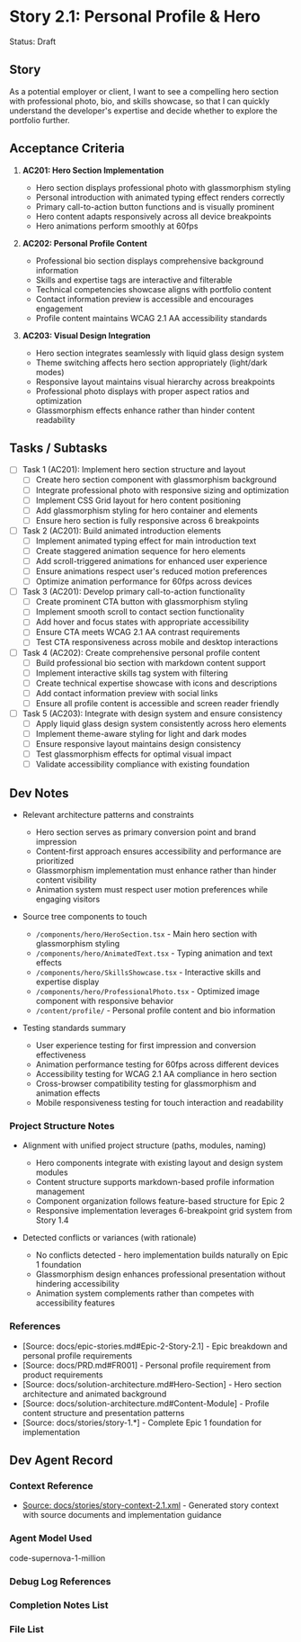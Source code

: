# Story 2.1: Personal Profile & Hero

Status: Draft

## Story

As a potential employer or client, I want to see a compelling hero section with professional photo, bio, and skills showcase, so that I can quickly understand the developer's expertise and decide whether to explore the portfolio further.

## Acceptance Criteria

1. **AC201: Hero Section Implementation**
   - Hero section displays professional photo with glassmorphism styling
   - Personal introduction with animated typing effect renders correctly
   - Primary call-to-action button functions and is visually prominent
   - Hero content adapts responsively across all device breakpoints
   - Hero animations perform smoothly at 60fps

2. **AC202: Personal Profile Content**
   - Professional bio section displays comprehensive background information
   - Skills and expertise tags are interactive and filterable
   - Technical competencies showcase aligns with portfolio content
   - Contact information preview is accessible and encourages engagement
   - Profile content maintains WCAG 2.1 AA accessibility standards

3. **AC203: Visual Design Integration**
   - Hero section integrates seamlessly with liquid glass design system
   - Theme switching affects hero section appropriately (light/dark modes)
   - Responsive layout maintains visual hierarchy across breakpoints
   - Professional photo displays with proper aspect ratios and optimization
   - Glassmorphism effects enhance rather than hinder content readability

## Tasks / Subtasks

- [ ] Task 1 (AC201): Implement hero section structure and layout
  - [ ] Create hero section component with glassmorphism background
  - [ ] Integrate professional photo with responsive sizing and optimization
  - [ ] Implement CSS Grid layout for hero content positioning
  - [ ] Add glassmorphism styling for hero container and elements
  - [ ] Ensure hero section is fully responsive across 6 breakpoints

- [ ] Task 2 (AC201): Build animated introduction elements
  - [ ] Implement animated typing effect for main introduction text
  - [ ] Create staggered animation sequence for hero elements
  - [ ] Add scroll-triggered animations for enhanced user experience
  - [ ] Ensure animations respect user's reduced motion preferences
  - [ ] Optimize animation performance for 60fps across devices

- [ ] Task 3 (AC201): Develop primary call-to-action functionality
  - [ ] Create prominent CTA button with glassmorphism styling
  - [ ] Implement smooth scroll to contact section functionality
  - [ ] Add hover and focus states with appropriate accessibility
  - [ ] Ensure CTA meets WCAG 2.1 AA contrast requirements
  - [ ] Test CTA responsiveness across mobile and desktop interactions

- [ ] Task 4 (AC202): Create comprehensive personal profile content
  - [ ] Build professional bio section with markdown content support
  - [ ] Implement interactive skills tag system with filtering
  - [ ] Create technical expertise showcase with icons and descriptions
  - [ ] Add contact information preview with social links
  - [ ] Ensure all profile content is accessible and screen reader friendly

- [ ] Task 5 (AC203): Integrate with design system and ensure consistency
  - [ ] Apply liquid glass design system consistently across hero elements
  - [ ] Implement theme-aware styling for light and dark modes
  - [ ] Ensure responsive layout maintains design consistency
  - [ ] Test glassmorphism effects for optimal visual impact
  - [ ] Validate accessibility compliance with existing foundation

## Dev Notes

- Relevant architecture patterns and constraints
  - Hero section serves as primary conversion point and brand impression
  - Content-first approach ensures accessibility and performance are prioritized
  - Glassmorphism implementation must enhance rather than hinder content visibility
  - Animation system must respect user motion preferences while engaging visitors

- Source tree components to touch
  - `/components/hero/HeroSection.tsx` - Main hero section with glassmorphism styling
  - `/components/hero/AnimatedText.tsx` - Typing animation and text effects
  - `/components/hero/SkillsShowcase.tsx` - Interactive skills and expertise display
  - `/components/hero/ProfessionalPhoto.tsx` - Optimized image component with responsive behavior
  - `/content/profile/` - Personal profile content and bio information

- Testing standards summary
  - User experience testing for first impression and conversion effectiveness
  - Animation performance testing for 60fps across different devices
  - Accessibility testing for WCAG 2.1 AA compliance in hero section
  - Cross-browser compatibility testing for glassmorphism and animation effects
  - Mobile responsiveness testing for touch interaction and readability

### Project Structure Notes

- Alignment with unified project structure (paths, modules, naming)
  - Hero components integrate with existing layout and design system modules
  - Content structure supports markdown-based profile information management
  - Component organization follows feature-based structure for Epic 2
  - Responsive implementation leverages 6-breakpoint grid system from Story 1.4

- Detected conflicts or variances (with rationale)
  - No conflicts detected - hero implementation builds naturally on Epic 1 foundation
  - Glassmorphism design enhances professional presentation without hindering accessibility
  - Animation system complements rather than competes with accessibility features

### References

- [Source: docs/epic-stories.md#Epic-2-Story-2.1] - Epic breakdown and personal profile requirements
- [Source: docs/PRD.md#FR001] - Personal profile requirement from product requirements
- [Source: docs/solution-architecture.md#Hero-Section] - Hero section architecture and animated background
- [Source: docs/solution-architecture.md#Content-Module] - Profile content structure and presentation patterns
- [Source: docs/stories/story-1.*] - Complete Epic 1 foundation for implementation

## Dev Agent Record

### Context Reference

- [Source: docs/stories/story-context-2.1.xml](docs/stories/story-context-2.1.xml) - Generated story context with source documents and implementation guidance

### Agent Model Used

code-supernova-1-million

### Debug Log References

### Completion Notes List

### File List
